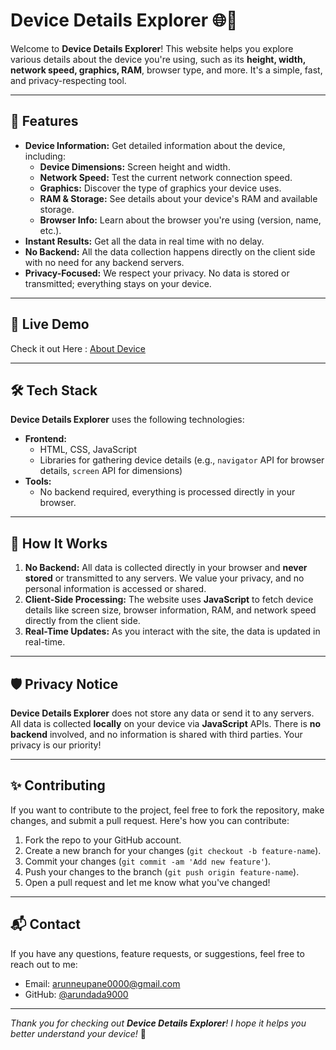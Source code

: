 # Device Details Explorer 🌐📱

Welcome to **Device Details Explorer**! This website helps you explore various details about the device you're using, such as its **height, width, network speed, graphics, RAM**, browser type, and more. It's a simple, fast, and privacy-respecting tool.

---

## 🚀 Features

- **Device Information:** Get detailed information about the device, including:
  - **Device Dimensions:** Screen height and width.
  - **Network Speed:** Test the current network connection speed.
  - **Graphics:** Discover the type of graphics your device uses.
  - **RAM & Storage:** See details about your device's RAM and available storage.
  - **Browser Info:** Learn about the browser you're using (version, name, etc.).
- **Instant Results:** Get all the data in real time with no delay.
- **No Backend:** All the data collection happens directly on the client side with no need for any backend servers.
- **Privacy-Focused:** We respect your privacy. No data is stored or transmitted; everything stays on your device.

---

## 🌟 Live Demo

Check it out Here : [About Device](https://aboutdevice.netlify.app)

---

## 🛠️ Tech Stack

**Device Details Explorer** uses the following technologies:

- **Frontend:**
  - HTML, CSS, JavaScript
  - Libraries for gathering device details (e.g., `navigator` API for browser details, `screen` API for dimensions)
- **Tools:**
  - No backend required, everything is processed directly in your browser.

---

## 🌟 How It Works

1. **No Backend:** All data is collected directly in your browser and **never stored** or transmitted to any servers. We value your privacy, and no personal information is accessed or shared.
2. **Client-Side Processing:** The website uses **JavaScript** to fetch device details like screen size, browser information, RAM, and network speed directly from the client side.
3. **Real-Time Updates:** As you interact with the site, the data is updated in real-time.

---

## 🛡️ Privacy Notice

**Device Details Explorer** does not store any data or send it to any servers. All data is collected **locally** on your device via **JavaScript** APIs. There is **no backend** involved, and no information is shared with third parties. Your privacy is our priority!

---

## ✨ Contributing

If you want to contribute to the project, feel free to fork the repository, make changes, and submit a pull request. Here's how you can contribute:

1. Fork the repo to your GitHub account.
2. Create a new branch for your changes (`git checkout -b feature-name`).
3. Commit your changes (`git commit -am 'Add new feature'`).
4. Push your changes to the branch (`git push origin feature-name`).
5. Open a pull request and let me know what you've changed!

---

## 📬 Contact

If you have any questions, feature requests, or suggestions, feel free to reach out to me:

- Email: [arunneupane0000@gmail.com](mailto:arunneupane0000@gmail.com)
- GitHub: [@arundada9000](https://github.com/arundada9000)

---

_Thank you for checking out **Device Details Explorer**! I hope it helps you better understand your device!_ 🌟

